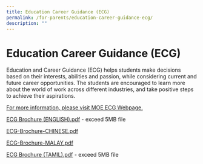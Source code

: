 ```yaml
---
title: Education Career Guidance (ECG)
permalink: /for-parents/education-career-guidance-ecg/
description: ""
---
```

# **Education Career Guidance (ECG)**

Education and Career Guidance (ECG) helps students make decisions based on their interests, abilities and passion, while considering current and future career opportunities. The students are encouraged to learn more about the world of work across different industries, and take positive steps to achieve their aspirations.

[For more information, please visit MOE ECG Webpage.](http://www.moe.gov.sg/education/programmes/social-emotional-learning/education-career-guidance/)

[ECG Brochure (ENGLISH).pdf](https://pasirrispri.moe.edu.sg/wp-content/uploads/2017/01/ECG-Brochure-ENGLISH.pdf) - exceed 5MB file

[ECG-Brochure-CHINESE.pdf](/files/ECG-Brochure-CHINESE.pdf)

[ECG-Brochure-MALAY.pdf](/files/ECG-Brochure-MALAY.pdf)

[ECG Brochure (TAMIL).pdf](https://pasirrispri.moe.edu.sg/wp-content/uploads/2017/01/ECG-Brochure-TAMIL-compressed.pdf) - exceed 5MB file